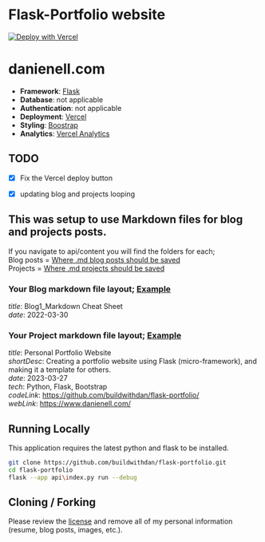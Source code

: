 # Flask-Portfolio website

[![Deploy with Vercel](https://vercel.com/button)](https://vercel.com/new/clone?repository-url=https://github.com/buildwithdan/flask-portfolio)

# danienell.com

- **Framework**: [Flask](https://flask.palletsprojects.com/en/2.2.x/)
- **Database**: not applicable
- **Authentication**: not applicable
- **Deployment**: [Vercel](https://vercel.com)
- **Styling**: [Boostrap](https://getbootstrap.com/)
- **Analytics**: [Vercel Analytics](https://vercel.com/analytics)

## TODO

- [x] Fix the Vercel deploy button
- [x] updating blog and projects looping 


## This was setup to use Markdown files for blog and projects posts.

If you navigate to api/content you will find the folders for each;   
Blog posts = [Where .md blog posts should be saved](https://github.com/buildwithdan/flask-portfolio/tree/simple/api/content/posts)   
Projects = [Where .md projects should be saved](https://github.com/buildwithdan/flask-portfolio/tree/simple/api/content/projects)   

### Your Blog markdown file layout; [Example](https://raw.githubusercontent.com/buildwithdan/flask-portfolio/simple/api/content/posts/Blog-1.md?token=GHSAT0AAAAAACAGIQ5MGJYUPQFFRHX2RDR6ZBLBG7A)
_title_: Blog1_Markdown Cheat Sheet   
_date_: 2022-03-30   
   

### Your Project markdown file layout; [Example](https://raw.githubusercontent.com/buildwithdan/flask-portfolio/simple/api/content/projects/project-1.md?token=GHSAT0AAAAAACAGIQ5MPUJGDAFDBRJUIJXYZBLBGOQ)
_title_: Personal Portfolio Website   
_shortDesc_: Creating a portfolio website using Flask (micro-framework), and making it a template for others.   
_date_: 2023-03-27   
_tech_: Python, Flask, Bootstrap   
_codeLink_: https://github.com/buildwithdan/flask-portfolio/   
_webLink_: https://www.danienell.com/   
   

## Running Locally

This application requires the latest python and flask to be installed.

```bash
git clone https://github.com/buildwithdan/flask-portfolio.git
cd flask-portfolio
flask --app api\index.py run --debug
```

## Cloning / Forking

Please review the [license](https://github.com/buildwithdan/flask-portfolio/blob/simple/LICENSE.md) and remove all of my personal information (resume, blog posts, images, etc.).
